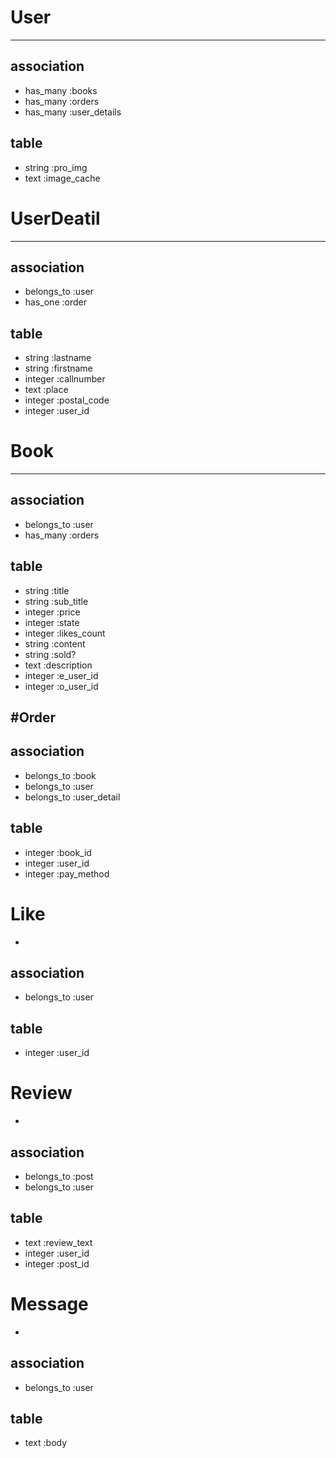 <!-- #モデル名

##アソシエーション
 -アソシエーションの記述
 -アソシエーションの記述

##テーブル名

- 型 :カラム名
- 型 :カラム名

###各ページ
- 各ページについて補足説明、上から順に優先度高め
 -->

# User
---
## association

- has_many :books
- has_many :orders
- has_many :user_details

## table

- string :pro_img
- text :image_cache



<!-- usersコントローラー→ログイン周り、ユーザー紹介・詳細画面、購入 -->

# UserDeatil
---
## association

- belongs_to :user
- has_one :order

## table

- string :lastname
- string :firstname
- integer :callnumber
- text :place
- integer :postal_code
- integer :user_id


# Book
---
## association

- belongs_to :user
- has_many :orders

## table

- string :title
- string :sub_title
- integer :price
- integer :state
- integer :likes_count
- string :content
- string :sold?
- text :description
- integer :e_user_id
- integer :o_user_id

<!-- stateで本の 可/良い/非常に良い/ほぼ新品 enum -->

#Order
---
## association

- belongs_to :book
- belongs_to :user
- belongs_to :user_detail


## table

- integer :book_id
- integer :user_id
- integer :pay_method


# Like
-
## association

- belongs_to :user

## table

- integer :user_id


# Review
-
## association

- belongs_to :post
- belongs_to :user

## table

- text :review_text
- integer :user_id
- integer :post_id

# Message
-
## association

- belongs_to :user

## table

- text :body


<!-- #ページごとの機能、（上から順に優先度高め）

###トップページ

~~ユーザーセッション~~
~~フラッシュメッセージ~~
- お問い合わせメール
- Ransackで検索機能（全文検索、単語検索）
- facebook認証（omniauth）
- twitter認証機能
- 新着図書...図書自体にお気に入りや星での評価はなし、メインタイトルとレビュー数と値段は載せたい
- 検索結果ページネーション。２０件ほどで。その際ビューで「x件中yからz件目を表示」と。
- 住所の郵便番号登録で都道府県が出る
- パスワード再通知メッセージ
- 最初にユーザーを集めるために「登録してから三ヶ月は手数料無料」などど公告
- メッセージ機能でSTI→ 一般メッセージ、お問い合わせ、招待メッセージ、メール認証etc...


###user profile画面

~~ユーザーマイページの登録情報（パスワード）の編集もメール認証に~~
~~購入履歴~~
- followはオンオフをenumで,もしくは出品のお気に入りユーザー登録をlikes_count

- 出品者の使用言語やスキルを表示
- 出品履歴
- メール、電話番号、住所などは公開範囲設定
- tech book score...本の紹介文に誤りのない信用できる出品者であるか、お気に入りがよくされているか、幅広い言語を扱っているか、などを点数つけてくれるとか。


### 購入画面

~~購入後トップページにsold out~~
- 購入された商品は買えないように
- 銀行手続き、メール
- クレジット、コンビニ


###購入完了画面
~~お届け先詳細、マイページへのリンク~~


###商品詳細画面

- お問い合わせ
- 関連書籍
- 画面を小さくすると商品画像のデザインが崩れるのを修正
- カートに入れる機能
- 買いたい側のreview
- reviewでポリモーフィック関連で、answersとquestion

###検索結果


###管理画面

~~active admin~~
- 余裕があったら綺麗なビューも欲しい

 -->

